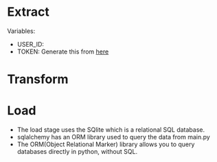 # Extract
Variables:
  - USER_ID: <your Spotify UserId>
  - TOKEN: Generate this from <a href="https://developer.spotify.com/console/get-recently-played/?limit=50&after=&before=">here</a> 
# Transform

# Load
- The load stage uses the SQlite which is a relational SQL database. 
- sqlalchemy has an ORM library used to query the data from main.py
- The ORM(Object Relational Marker) library allows you to query databases directly in python, without SQL.
